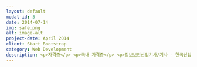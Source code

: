 ```yaml
---
layout: default
modal-id: 5
date: 2014-07-14
img: safe.png
alt: image-alt
project-date: April 2014
client: Start Bootstrap
category: Web Development
description: <p>자격증</p> <p>국내 자격증</p> <p>정보보안산업기사/기사 - 한국산업인력공단</p> <p>정보처리산업기사/기사 - 한국산업인력공단</p> <p>전자상거래관리사 (2급이상) - 대한상공회의소</p> <p>전자상거래운용사 - 대한산업인력공단</p> <p>ISN(정보보안관리사) 1,2급 - 정보통신컴퓨터자격관리협회</p> <p>인터넷보안전문가1,2급 - 한국정보통신자격협회</p> <p>네트워크관리사 - 한국정보통신자격협회</p> <p>SIS(정보보호전문가)1,2급 - KISA, ICU</p> <p>네트워크관리사 - 한국정보통신자격협회</p> <p>시스템관리사 - 한국정보통신인력개발센터</p> <p>리눅스마스터 - 한국정보통신인력개발센터</p> <p>인터넷정보관리사 - 한국정보통신인력개발센터</p> <p>PC 정비사 - 한국정보통신자격협회</p> <p>PCT(PC활용능력평가시험) - 한국정보통신인력개발센터</p> <p>정보기기운용기능사 - 한국산업인력공단</p> <p>국제 자격증</p> <p>CISSP(국제공인 정보시스템 보안전문가 : Certified Information System Security Professional) - ISC2</p> <p>CISA(국제공인 정보시스템 감사사 : Certified Information Systems Auditor) - ISACA</p> <p>RHCE(국제공인 레드햇리눅스 전문가 : RedHat Certified Engineer)</p> <p>LPIC(국제공인 리눅스 전문가 : Linux Professional Institute Certification)</p> <p>CEH(국제윤리적해커) - EC-Council</p> <p>CCNA(Cisco Certified Network Associate)</p>
---
```

